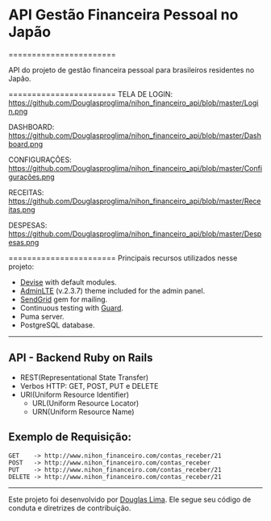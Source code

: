 # API Gestão Financeira Pessoal no Japão
=======================

API do projeto de gestão financeira pessoal para brasileiros residentes no Japão.

=======================
TELA DE LOGIN:
https://github.com/Douglasproglima/nihon_financeiro_api/blob/master/Login.png

DASHBOARD:
https://github.com/Douglasproglima/nihon_financeiro_api/blob/master/Dashboard.png

CONFIGURAÇÔES:
https://github.com/Douglasproglima/nihon_financeiro_api/blob/master/Configurações.png

RECEITAS:
https://github.com/Douglasproglima/nihon_financeiro_api/blob/master/Receitas.png

DESPESAS:
https://github.com/Douglasproglima/nihon_financeiro_api/blob/master/Despesas.png

=======================
Principais recursos utilizados nesse projeto:

- [Devise](https://github.com/plataformatec/devise) with default modules.
- [AdminLTE](https://almsaeedstudio.com/) (v.2.3.7) theme included for the admin panel.
- [SendGrid](https://github.com/stephenb/sendgrid) gem for mailing.
- Continuous testing with [Guard](https://github.com/guard/guard).
- Puma server.
- PostgreSQL database.

----------------------------
API - Backend Ruby on Rails
-------------

- REST(Representational State Transfer)
- Verbos HTTP: GET, POST, PUT e DELETE
- URI(Uniform Resource Identifier)
	* URL(Uniform Resource Locator)
	* URN(Uniform Resource Name)
	
Exemplo de Requisição:
-------------
	GET    -> http://www.nihon_financeiro.com/contas_receber/21
	POST   -> http://www.nihon_financeiro.com/contas_receber
    PUT    -> http://www.nihon_financeiro.com/contas_receber/21
    DELETE -> http://www.nihon_financeiro.com/contas_receber/21

----------------------------
Este projeto foi desenvolvido por [Douglas Lima](https://github.com/douglasproglima). Ele segue seu código de conduta e diretrizes de contribuição.
